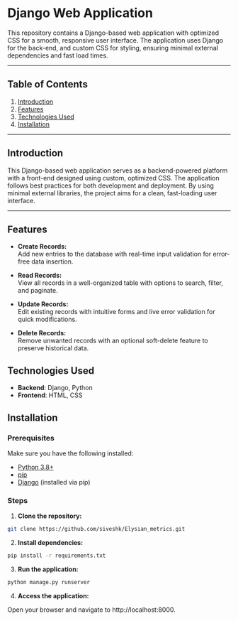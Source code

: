 # Django Web Application 

This repository contains a Django-based web application with optimized CSS for a smooth, responsive user interface. The application uses Django for the back-end, and custom CSS for styling, ensuring minimal external dependencies and fast load times.

---

## Table of Contents

1. [Introduction](#introduction)
2. [Features](#features)
3. [Technologies Used](#technologies-used)
4. [Installation](#installation)

---

## Introduction

This Django-based web application serves as a backend-powered platform with a front-end designed using custom, optimized CSS. The application follows best practices for both development and deployment. By using minimal external libraries, the project aims for a clean, fast-loading user interface.

---

## Features
- **Create Records:**  
  Add new entries to the database with real-time input validation for error-free data insertion.

- **Read Records:**  
  View all records in a well-organized table with options to search, filter, and paginate.

- **Update Records:**  
  Edit existing records with intuitive forms and live error validation for quick modifications.

- **Delete Records:**  
  Remove unwanted records with an optional soft-delete feature to preserve historical data.

## Technologies Used

- **Backend**: Django, Python
- **Frontend**: HTML, CSS

## Installation

### Prerequisites

Make sure you have the following installed:
- [Python 3.8+](https://www.python.org/downloads/)
- [pip](https://pip.pypa.io/en/stable/)
- [Django](https://www.djangoproject.com/) (installed via pip)

### Steps

1. **Clone the repository:**

```bash
git clone https://github.com/siveshk/Elysian_metrics.git
```
2. **Install dependencies:**

```bash
pip install -r requirements.txt
```

3. **Run the application:**

``` bash
python manage.py runserver
```

4. **Access the application:**

Open your browser and navigate to http://localhost:8000.


